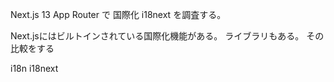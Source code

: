 <!--
title:   Next.js 13 App Router で 国際化 i18next を調査する。
tags:    AppRouter,I18n,Next.js,i18next
id:      873c2558e6d8864d8148
private: true
-->
Next.js 13 App Router で 国際化 i18next を調査する。

Next.jsにはビルトインされている国際化機能がある。
ライブラリもある。
その比較をする

i18n i18next